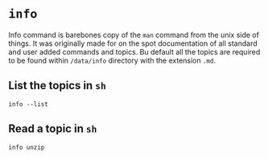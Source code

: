 # `info`

Info command is barebones copy of the `man` command from
the unix side of things. It was originally made for
on the spot documentation of all standard and user added
commands and topics. Bu default all the topics are required
to be found within `/data/info` directory with the extension
`.md`.

## List the topics in `sh`

```
info --list
```

## Read a topic in `sh`

```
info unzip
```